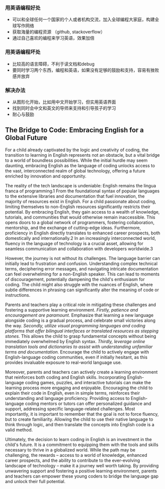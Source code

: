 
### 用英语编程好处

* 可以和全球任何一个国家的个人或者机构交流，加入全球编程大家庭，构建全球写作网络
* 获取海量的编程资源 （github, stackoverflow）
* 通过自己喜欢的编程来学习英语，效果加倍 

### 用英语编程坏处

* 比较高的语言障碍，不利于读文档和debug
* 要同时学习两个东西，编程和英语，如果没有足够的鼓励和支持，容易有挫败感并放弃

### 解决办法

* 从图形化开始，比如用中文开始学习，但实用英语界面
* 找到同时会中文和英文的导师来支持和引导孩子的学习
* 耐心与鼓励

## The Bridge to Code: Embracing English for a Global Future

For a child already captivated by the logic and creativity of coding, the transition to learning in English represents not an obstacle, but a vital bridge to a world of boundless possibilities. While the initial hurdle may seem daunting, embracing English as the language of coding unlocks access to the vast, interconnected realm of global technology, offering a future enriched by innovation and opportunity.

The reality of the tech landscape is undeniable: English remains the lingua franca of programming.1 From the foundational syntax of popular languages to the extensive libraries and documentation that fuel innovation, the majority of resources exist in English. For a child passionate about coding, limiting themselves to non-English resources significantly restricts their potential. By embracing English, they gain access to a wealth of knowledge, tutorials, and communities that would otherwise remain inaccessible. This opens doors to a global network of programmers, fostering collaboration, mentorship, and the exchange of cutting-edge ideas. Furthermore, proficiency in English directly translates to enhanced career prospects, both domestically and internationally.2 In an increasingly interconnected world, fluency in the language of technology is a crucial asset, allowing for seamless communication and collaboration with developers worldwide.3

However, the journey is not without its challenges. The language barrier can initially lead to frustration and confusion. Understanding complex technical terms, deciphering error messages, and navigating intricate documentation can feel overwhelming for a non-English speaker. This can lead to moments of discouragement, potentially dampening the child's enthusiasm for coding. The child might also struggle with the nuances of English, where subtle differences in phrasing can significantly alter the meaning of code or instructions.

Parents and teachers play a critical role in mitigating these challenges and fostering a supportive learning environment. *Firstly, patience and encouragement are paramount.* Emphasize that learning a new language alongside coding is a gradual process, and celebrate small victories along the way. *Secondly, utilize visual programming languages and coding platforms that offer bilingual interfaces or translated resources as stepping stones.* This allows the child to grasp fundamental concepts without being immediately overwhelmed by English syntax. *Thirdly, leverage online translation tools and dictionaries to assist with understanding unfamiliar terms and documentation.* Encourage the child to actively engage with English-language coding communities, even if initially hesitant, as this provides invaluable exposure to real-world language use.

Moreover, parents and teachers can actively create a learning environment that reinforces both coding and English skills. Incorporating English-language coding games, puzzles, and interactive tutorials can make the learning process more engaging and enjoyable. Encouraging the child to explain their code in English, even in simple terms, reinforces their understanding and language proficiency. Providing access to English-language coding mentors or tutors can offer personalized guidance and support, addressing specific language-related challenges. Most importantly, it is important to remember that the goal is not to force fluency, but to create familiarity. Allowing the child to use their native language to think through logic, and then translate the concepts into English code is a valid method.

Ultimately, the decision to learn coding in English is an investment in the child's future. It is a commitment to equipping them with the tools and skills necessary to thrive in a globalized world. While the path may be challenging, the rewards – access to a world of knowledge, enhanced career prospects, and the ability to contribute to the ever-evolving landscape of technology – make it a journey well worth taking. By providing unwavering support and fostering a positive learning environment, parents and teachers can empower these young coders to bridge the language gap and unlock their full potential.